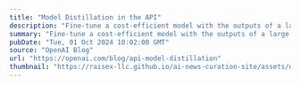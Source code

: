 ```yaml
---
title: "Model Distillation in the API"
description: "Fine-tune a cost-efficient model with the outputs of a large frontier model–all on the OpenAI platform"
summary: "Fine-tune a cost-efficient model with the outputs of a large frontier model–all on the OpenAI platform"
pubDate: "Tue, 01 Oct 2024 10:02:00 GMT"
source: "OpenAI Blog"
url: "https://openai.com/blog/api-model-distillation"
thumbnail: "https://raisex-llc.github.io/ai-news-curation-site/assets/openai_logo.png"
---
```


